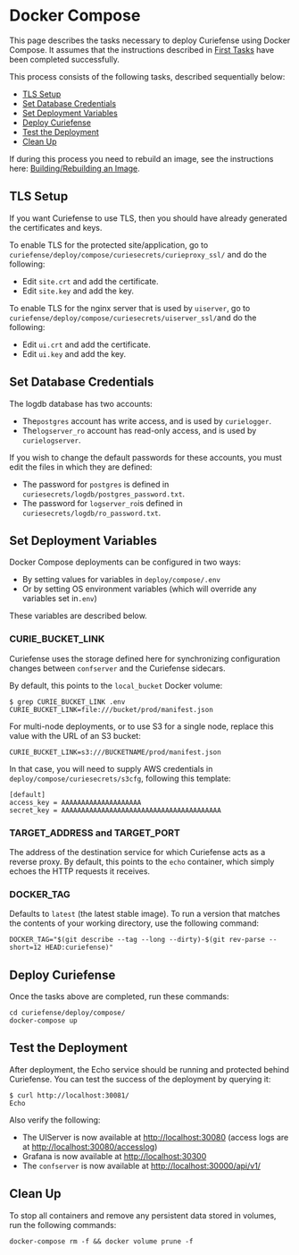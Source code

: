 # Docker Compose

This page describes the tasks necessary to deploy Curiefense using Docker Compose. It assumes that the instructions described in [First Tasks](first-tasks.md) have been completed successfully.

This process consists of the following tasks, described sequentially below:

* [TLS Setup](docker-compose.md#tls-setup)
* [Set Database Credentials](docker-compose.md#set-database-credentials)
* [Set Deployment Variables](docker-compose.md#set-deployment-variables)
* [Deploy Curiefense](docker-compose.md#deploy-curiefense)
* [Test the Deployment](docker-compose.md#test-the-deployment)
* [Clean Up](docker-compose.md#clean-up)

If during this process you need to rebuild an image, see the instructions here: [Building/Rebuilding an Image](../../reference/services-container-images.md#building-rebuilding-images).

## TLS Setup

If you want Curiefense to use TLS, then you should have already generated the certificates and keys.

To enable TLS for the protected site/application, go to `curiefense/deploy/compose/curiesecrets/curieproxy_ssl/` and do the following:

* Edit `site.crt` and add the certificate.
* Edit `site.key` and add the key.

To enable TLS for the nginx server that is used by `uiserver`, go to `curiefense/deploy/compose/curiesecrets/uiserver_ssl/`and do the following:

* Edit `ui.crt` and add the certificate.
* Edit `ui.key` and add the key.

## Set Database Credentials

The logdb database has two accounts:

* The`postgres` account has write access, and is used by `curielogger`.
* The`logserver_ro` account has read-only access, and is used by `curielogserver`.

If you wish to change the default passwords for these accounts, you must edit the files in which they are defined:

* The password for `postgres` is defined in `curiesecrets/logdb/postgres_password.txt`. 
* The password for `logserver_ro`is defined in `curiesecrets/logdb/ro_password.txt`.

## Set Deployment Variables

Docker Compose deployments can be configured in two ways:

* By setting values for variables in `deploy/compose/.env` 
* Or by setting OS environment variables \(which will override any variables set in`.env`\)

These variables are described below.

### CURIE\_BUCKET\_LINK

Curiefense uses the storage defined here for synchronizing configuration changes between `confserver` and the Curiefense sidecars.

By default, this points to the `local_bucket` Docker volume:

```text
$ grep CURIE_BUCKET_LINK .env
CURIE_BUCKET_LINK=file:///bucket/prod/manifest.json
```

For multi-node deployments, or to use S3 for a single node, replace this value with the URL of an S3 bucket:

```text
CURIE_BUCKET_LINK=s3:///BUCKETNAME/prod/manifest.json
```

In that case, you will need to supply AWS credentials in `deploy/compose/curiesecrets/s3cfg`, following this template:

```text
[default]
access_key = AAAAAAAAAAAAAAAAAAAA
secret_key = AAAAAAAAAAAAAAAAAAAAAAAAAAAAAAAAAAAAAAAA
```

### TARGET\_ADDRESS and TARGET\_PORT

The address of the destination service for which Curiefense acts as a reverse proxy. By default, this points to the `echo` container, which simply echoes the HTTP requests it receives.

### DOCKER\_TAG

Defaults to `latest` \(the latest stable image\). To run a version that matches the contents of your working directory, use the following command:

```text
DOCKER_TAG="$(git describe --tag --long --dirty)-$(git rev-parse --short=12 HEAD:curiefense)"
```

## Deploy Curiefense

Once the tasks above are completed, run these commands:

```text
cd curiefense/deploy/compose/
docker-compose up
```

## Test the Deployment

After deployment, the Echo service should be running and protected behind Curiefense. You can test the success of the deployment by querying it:

```text
$ curl http://localhost:30081/
Echo
```

Also verify the following:

* The UIServer is now available at [http://localhost:30080](http://localhost:30080) \(access logs are at [http://localhost:30080/accesslog](http://localhost:30080/accesslog)\)
* Grafana is now available at [http://localhost:30300](http://localhost:30300)
* The `confserver` is now available at [http://localhost:30000/api/v1/](http://localhost:30000/api/v1/)

## Clean Up

To stop all containers and remove any persistent data stored in volumes, run the following commands:

```text
docker-compose rm -f && docker volume prune -f
```

